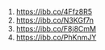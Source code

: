 1. https://ibb.co/4Ffz8R5
2. https://ibb.co/N3KGf7n
3. https://ibb.co/F8j8CmM
4. https://ibb.co/PhKnmJY